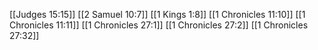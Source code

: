 [[Judges 15:15]]
[[2 Samuel 10:7]]
[[1 Kings 1:8]]
[[1 Chronicles 11:10]]
[[1 Chronicles 11:11]]
[[1 Chronicles 27:1]]
[[1 Chronicles 27:2]]
[[1 Chronicles 27:32]]
